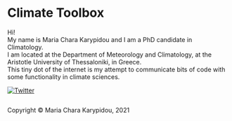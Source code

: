 # Climate Toolbox

Hi!\
My name is Maria Chara Karypidou and I am a PhD candidate in Climatology.\
I am located at the Department of Meteorology and Climatology, at the Aristotle University of Thessaloniki, in Greece.\
This tiny dot of the internet is my attempt to communicate bits of code with some functionality in climate sciences.

[![Twitter](https://img.shields.io/twitter/url/https/twitter.com/MKarypidou.svg?style=social&label=Follow%20%40MKarypidou)](https://twitter.com/MKarypidou)


<footer>
<p style="float:left; width: 100%;">
Copyright © Maria Chara Karypidou, 2021
</p>
</footer>

